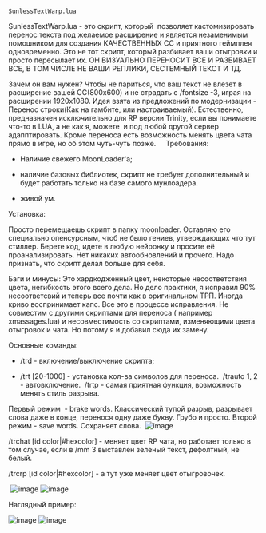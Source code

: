                                                                                                                                                      ​SunlessTextWarp.lua
                                                                                                                                                     
SunlessTextWarp.lua - это скрипт, который  позволяет кастомизировать перенос текста под желаемое расширение и является незаменимым помошником для создания КАЧЕСТВЕННЫХ СС и приятного геймплея одновременно. Это не тот скрипт, который разбивает ваши отыгровки и просто пересылает их. ОН ВИЗУАЛЬНО ПЕРЕНОСИТ ВСЕ И РАЗБИВАЕТ ВСЕ, В ТОМ ЧИСЛЕ НЕ ВАШИ РЕПЛИКИ, СЕСТЕМНЫЙ ТЕКСТ И ТД.

Зачем он вам нужен? Чтобы не париться, что ваш текст не влезет в расширение вашей СС(800x600) и не страдать с /fontsize -3, играя на расширении 1920x1080. Идея взята из предложений по модернизации -  Перенос строки(Как на гамбите, или настраиваемый). Естественно, предназначен исключительно для RP версии Trinity, если вы понимаете что-то в LUA, а не как я, можете  и под любой другой сервер адапптировать. Кроме переноса есть возможность менять цвета чата прямо в игре, но об этом чуть-чуть позже.  
 
Требования: 
- Наличие свежего MoonLoader'a;

- наличие базовых библиотек, скрипт не требует дополнительный и будет работать только на базе самого мунлоадера. 

- живой ум. 

Установка:

Просто перемещаешь скрипт в папку moonloader. Оставляю его специально опенсурсным, чтоб не было гениев, утверждающих что тут стиллер. Берете код, идете в любую нейронку и просите её проанализировать. Нет никаких автообновлений и прочего. Надо признать, что скрипт делал больше для себя. 

Баги и минусы:
Это хардкодженный цвет, некоторые несоответствия цвета, негибкость этого всего дела. Но дело практики, я исправил 90% несоответсвий и теперь все почти как в оригинальном ТРП. Иногда криво воспринимает капс. Все это в процессе исправления. Не совместим с другими скриптами для переноса ( например xmassages.lua) и несовместимость со скриптами, изменяющими цвета отыгровок и чата. Но потому я и добавил сюда их замену. 

Основные команды:
- /trd - включение/выключение скрипта;

- /trt [20-1000] - установка кол-ва символов для переноса. 
/trauto 1, 2 - автовключение. 
/trtp - самая приятная функция, возможность менять стиль разрыва.

Первый режим  - brake words. Классический тупой разрыв, разрывает слова даже в конце, перенося одну даже букву. Грубо и просто.
Второй режим - save words. Сохраняет слова.
 ![image](https://github.com/user-attachments/assets/0e4279da-12d4-4363-8f60-f4b9fa087903)
 
/trchat [id color|#hexcolor] - меняет цвет RP чата, но работает только в том случае, если в /mm 3 выставлен зеленый текст, дефолтный, не белый. 

/trcrp [id color|#hexcolor] - а тут уже меняет цвет отыгровочек. 

 ![image](https://github.com/user-attachments/assets/c46a4fb0-8852-4179-83bf-e54513605324)
![image](https://github.com/user-attachments/assets/54ae98d4-2163-4eff-8ae0-c54a13d91888)

Наглядный пример: 

![image](https://github.com/user-attachments/assets/72bdab02-9f23-40a0-a3e5-194581b694c0)
![image](https://github.com/user-attachments/assets/1cbf475c-ca1c-4062-95e0-066823a61ce8)






​
